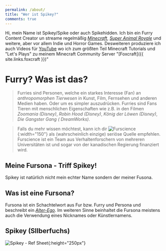 ```yaml
---
permalink: /about/
title: "Wer ist Spikey?"
comments: true
---
```


Hi, mein Name ist Spikey/Spike oder auch Spikehidden. Ich bin ein Furry Content Creator un streame regelmäßig [*Minecraft*](https://minecraft.net), [*Super Animal Royale*](https://animalroyale.com) und weitere, aber vor allem Indie und Horror Games. Desweiteren produziere ich auch Videos für [YouTube](https://youtube.com/@spikehidden_mc) wo ich zum größten Teil Minecraft Tutorials und "Let's Plays" zu meinem Minecraft Community Server "[Foxcraft]({{ site.links.foxcraft }})" 


# Furry? Was ist das?

> Furries sind Personen, welche ein starkes Interesse (Fan) an *anthropomorphen Tierwesen* in Kunst, Film, Fernsehen und anderen Medien haben. Oder um es simpler auszudrücken. Furries sind Fans Tieren mit menschlichen Eigenschaften wie z.B. in den Filmen *Zoomania (Disney)*, *Robin Hood (Disney)*, *König der Löwen (Disney)*, *Die Gangster Gang (	
DreamWorks)*.

> Falls du mehr wissen möchtest, kann ich dir ![Furscience](https://furscience.com/wp-content/uploads/2017/06/furscience_colour_x2.png){:width="150"} als (wahrscheinlich einzige) seriöse Quelle empfehlen.\
> Furscience ist ein Team aus Verhaltenforschern von mehreren Universitäten ist und sogar von der kanadischen Regierung finanziert wird.


## Meine Fursona - Triff Spikey!

Spikey ist natürlich nicht mein echter Name sondern der meiner Fusona.

## Was ist eine Fursona?

Fursona ist ein Schachtelwort aus Fur bzw. Furry und Persona und beschreibt ein [*Alter-Ego*](https://de.wikipedia.org/wiki/Alter_Ego). Im weiteren Sinne beinhaltet die Fursona meistens auch die Verwendung eines Nicknames oder Künstlernamens.

## Spikey (SIlberfuchs)

![Spikey - Ref Sheet](https://spikehidden.de/wp-content/uploads/sites/4/2020/09/SpikeReference.png){:height="250px"}